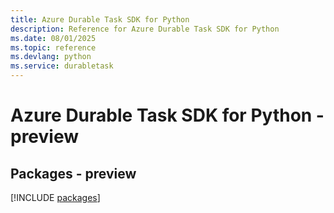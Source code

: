 ```yaml
---
title: Azure Durable Task SDK for Python
description: Reference for Azure Durable Task SDK for Python
ms.date: 08/01/2025
ms.topic: reference
ms.devlang: python
ms.service: durabletask
---
```

# Azure Durable Task SDK for Python - preview
## Packages - preview
[!INCLUDE [packages](durable-task-index.md)]